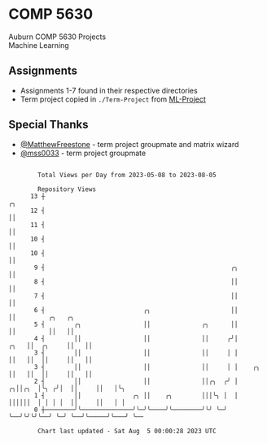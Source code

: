 # COMP 5630
Auburn COMP 5630 Projects  
Machine Learning

## Assignments
- Assignments 1-7 found in their respective directories
- Term project copied in `./Term-Project` from [ML-Project](https://github.com/wumphlett/ML-Project)

## Special Thanks
- [@MatthewFreestone](https://github.com/MatthewFreestone) - term project groupmate and matrix wizard
- [@mss0033](https://github.com/mss0033) - term project groupmate

```

        Total Views per Day from 2023-05-08 to 2023-08-05

        Repository Views
      13 ┼                                                                    ╭╮
      12 ┤                                                                    ││
      11 ┤                                                                    ││
      10 ┤                                                                    ││
      10 ┤                                                                    ││
       9 ┤                                                   ╭╮               ││
       8 ┤                                                   ││               ││
       7 ┤                                                   ││               ││
       6 ┤                           ╭╮                      ││               ││         ╭╮   ╭╮
       5 ┤        ╭╮                 ││              ╭╮      ││               ││         ││   ││
       4 ┤        ││                 ││              ││     ╭╯│          ╭╮   ││  ╭╮     ││   ││
       3 ┤        ││                 ││              ││     │ │          ││   ││  ││     ││   ││
       3 ┤        ││                 ││              ││     │ │    ╭╮    ││   ││  ││     ││   ││
       2 ┤        ││                 ││              ││╭╮  ╭╯ │  ╭╮││╭╮  │╰╮ ╭╯│  ││     ││   │╰╮
       1 ┤        ││              ╭╮ ││    ╭╮        │││╰╮ │  │  ││││││  │ │ │ │  ││     ││   │ │
       0 ┼────────╯╰──────────────╯╰─╯╰────╯╰────────╯╰╯ ╰─╯  ╰──╯╰╯╰╯╰──╯ ╰─╯ ╰──╯╰─────╯╰───╯ ╰──

        Chart last updated - Sat Aug  5 00:00:28 2023 UTC
        
```
